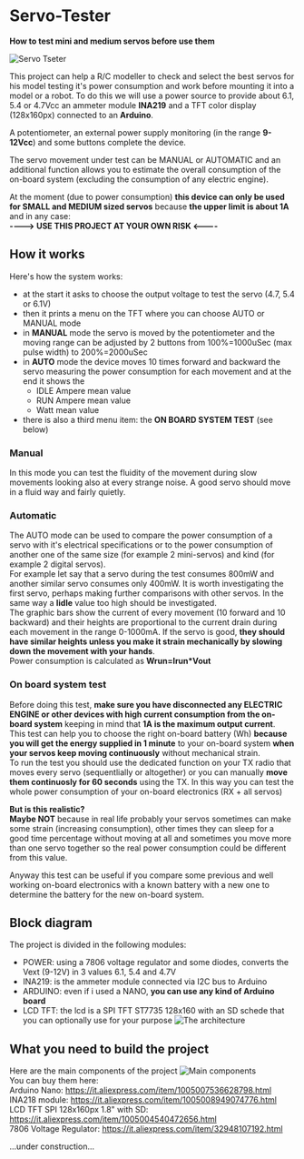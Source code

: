 # Servo-Tester
**How to test mini and medium servos before use them**

![Servo Tseter](https://github.com/user-attachments/assets/84dcd452-6d03-485d-880f-48bf342956b9)

This project can help a R/C modeller to check and select the best servos for his model testing it's power consumption and work before mounting it into a model or a robot.
To do this we will use a power source to provide about 6.1, 5.4 or 4.7Vcc an ammeter module **INA219** and a TFT color display (128x160px) connected to an **Arduino**.

A potentiometer, an external power supply monitoring (in the range **9-12Vcc**) and some buttons complete the device.

The servo movement under test can be MANUAL or AUTOMATIC and an additional function allows you to estimate the overall consumption of the on-board system (excluding the consumption of any electric engine).

At the moment (due to power consumption) **this device can only be used for SMALL and MEDIUM sized servos** because **the upper limit is about 1A** and in any case:  
**----> USE THIS PROJECT AT YOUR OWN RISK <----**

## How it works
Here's how the system works:

- at the start it asks to choose the output voltage to test the servo (4.7, 5.4 or 6.1V)
- then it prints a menu on the TFT where you can choose AUTO or MANUAL mode 
- in **MANUAL** mode the servo is moved by the potentiometer and the moving range can be adjusted by 2 buttons from 100%=1000uSec (max pulse width) to 200%=2000uSec  
- in **AUTO** mode the device moves 10 times forward and backward the servo measuring the power consumption for each movement and at the end it shows the
  - IDLE Ampere mean value
  - RUN Ampere mean value
  - Watt mean value 
- there is also a third menu item: the **ON BOARD SYSTEM TEST** (see below)

### Manual
In this mode you can test the fluidity of the movement during slow movements looking also at every strange noise. A good servo should move in a fluid way and fairly quietly.
### Automatic
The AUTO mode can be used to compare the power consumption of a servo with it's electrical specifications or to the power consumption of another one of the same size (for example 2 mini-servos) and kind (for example 2 digital servos).\
For example let say that a servo during the test consumes 800mW and another similar servo consumes only 400mW. It is worth investigating the first servo, perhaps making further comparisons with other servos. In the same way a **Iidle** value too high should be investigated.\
The graphic bars show the current of every movement (10 forward and 10 backward) and their heights are proportional to the current drain during each movement in the range 0-1000mA. If the servo is good, **they should have similar heights unless you make it strain mechanically by slowing down the movement with your hands**.\
Power consumption is calculated as **Wrun=Irun*Vout**
### On board system test
Before doing this test, **make sure you have disconnected any ELECTRIC ENGINE or other devices with high current consumption from the on-board system** keeping in mind that **1A is the maximum output current**.  
This test can help you to choose the right on-board battery (Wh) **because you will get the energy supplied in 1 minute** to your on-board system **when your servos keep moving continuously** without mechanical strain.   
To run the test you should use the dedicated function on your TX radio that moves every servo (sequentlially or altogether) or you can manually **move them continuosly for 60 seconds** using the TX. In this way you can test the whole power consumption of your on-board electronics (RX + all servos)

**But is this realistic?**  
**Maybe NOT** because in real life probably your servos sometimes can make some strain (increasing consumption), other times they can sleep for a good time percentage without moving at all and sometimes you move more than one servo together so the real power consumption could be different from this value.

Anyway this test can be useful if you compare some previous and well working on-board electronics with a known battery with a new one to determine the battery for the new on-board system.

## Block diagram
The project is divided in the following modules:
- POWER: using a 7806 voltage regulator and some diodes, converts the Vext (9-12V) in 3 values 6.1, 5.4 and 4.7V  
- INA219: is the ammeter module connected via I2C bus to Arduino
- ARDUINO: even if i used a NANO, **you can use any kind of Arduino board**
- LCD TFT: the lcd is a SPI TFT ST7735 128x160 with an SD schede that you can optionally use for your purpose 
![The architecture](https://github.com/user-attachments/assets/91aa9456-01fd-4069-8024-b8c7c6fb9855)

## What you need to build the project
Here are the main components of the project
![Main components](https://github.com/user-attachments/assets/7374b642-2551-4e90-92f0-ce68356fadef)  
You can buy them here:  
Arduino Nano: https://it.aliexpress.com/item/1005007536628798.html  
INA218 module: https://it.aliexpress.com/item/1005008949074776.html  
LCD TFT SPI 128x160px 1.8" with SD: https://it.aliexpress.com/item/1005004540472656.html  
7806 Voltage Regulator: https://it.aliexpress.com/item/32948107192.html  






...under construction...
